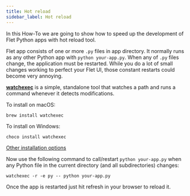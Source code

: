```yaml
---
title: Hot reload
sidebar_label: Hot reload
---
```


In this How-To we are going to show how to speed up the development of Flet Python apps with hot reload tool.

Flet app consists of one or more `.py` files in app directory. It normally runs as any other Python app with `python your-app.py`. When any of `.py` files change, the application must be restarted. While you do a lot of small changes working to perfect your Flet UI, those constant restarts could become very annoying.

[**watchexec**](https://github.com/watchexec/watchexec) is a simple, standalone tool that watches a path and runs a command whenever it detects modifications.

To install on macOS:

```
brew install watchexec
```

To install on Windows:

```
choco install watchexec
```

[Other installation options](https://github.com/watchexec/watchexec#install)

Now use the following command to call/restart `python your-app.py` when any Python file in the current directory (and all subdirectories) changes:

```
watchexec -r -e py -- python your-app.py
```

Once the app is restarted just hit refresh in your browser to reload it.